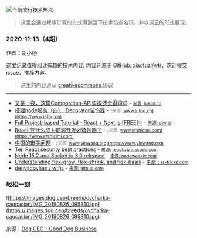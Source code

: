 ![当前流行技术热点](http://hexo-blog.yangxiaofu.com/wtr/assets/hotWords/2020-11-13.png)
> 这里会通过程序计算的方式得到当下技术热点名词，并以词云的形式展现。

  ### 2020-11-13（4期）
  
  作者：胡小杨
  
  这里记录值得阅读有趣的技术内容, 内容开源于 [GitHub: xiaofuzi/wtr](https://github.com/xiaofuzi/wtr)，欢迎提交 issue，推荐内容。
  
  > 这里的内容遵从 [creativecommons ](https://creativecommons.org/licenses/by/2.0/legalcode) 协议
  
  <hr>

  
  * [又是一夜，这篇Composition-API实操还觉得短吗](https://juejin.im/post/6892017198450081800) - <span style="font-size: 12px;color: gray;">[来源: juejin.im](https://juejin.im)</span>
* [搭建node服务（四）：Decorator装饰器](https://www.infoq.cn/article/IkvKdVQ9HAOPv5yfppmJ) - <span style="font-size: 12px;color: gray;">[来源: www.infoq.cn](https://www.infoq.cn)</span>
* [Full Project-based Tutorial - React + Next.js [FREE]✨](https://dev.to/nghiemthu/full-project-based-tutorial-react-next-js-free-434l) - <span style="font-size: 12px;color: gray;">[来源: dev.to](https://dev.to)</span>
* [React 凭什么成为前端开发必备神器？](https://www.ershicimi.com/p/09a0b7c6cee79b6be6e22ac58e6f1d57) - <span style="font-size: 12px;color: gray;">[来源: www.ershicimi.com](https://www.ershicimi.com)</span>
* [中国的审美问题](https://www.yinwang.org/blog-cn/2020/11/12/china-esthetics-problem) - <span style="font-size: 12px;color: gray;">[来源: www.yinwang.org](https://www.yinwang.org)</span>
* [Ten React security best practices](https://react.statuscode.com/issues/214) - <span style="font-size: 12px;color: gray;">[来源: react.statuscode.com](https://react.statuscode.com)</span>
* [Node 15.2 and Socket.io 3.0 released](https://nodeweekly.com/issues/364) - <span style="font-size: 12px;color: gray;">[来源: nodeweekly.com](https://nodeweekly.com)</span>
* [Understanding flex-grow, flex-shrink, and flex-basis](https://css-tricks.com/understanding-flex-grow-flex-shrink-and-flex-basis/) - <span style="font-size: 12px;color: gray;">[来源: css-tricks.com](https://css-tricks.com)</span>
* [ denysdovhan / wtfjs](https://github.com/denysdovhan/wtfjs) - <span style="font-size: 12px;color: gray;">[来源: github.com](https://github.com)</span>
### 轻松一刻
![https://images.dog.ceo/breeds/ovcharka-caucasian/IMG_20190826_095310.jpg](https://images.dog.ceo/breeds/ovcharka-caucasian/IMG_20190826_095310.jpg)

来源：[Dog CEO - Good Dog Business](https://dog.ceo/)
    
